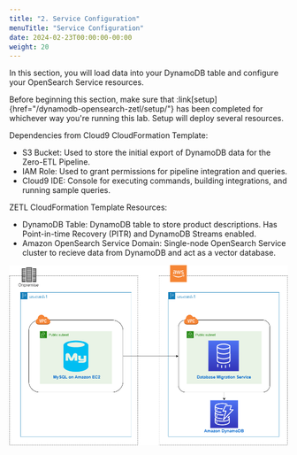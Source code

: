 ```yaml
---
title: "2. Service Configuration"
menuTitle: "Service Configuration"
date: 2024-02-23T00:00:00-00:00
weight: 20
---
```

In this section, you will load data into your DynamoDB table and configure your OpenSearch Service resources.

Before beginning this section, make sure that :link[setup]{href="/dynamodb-opensearch-zetl/setup/"} has been completed for whichever way you're running this lab. Setup will deploy several resources.

Dependencies from Cloud9 CloudFormation Template:
  - S3 Bucket: Used to store the initial export of DynamoDB data for the Zero-ETL Pipeline.
  - IAM Role: Used to grant permissions for pipeline integration and queries.
  - Cloud9 IDE: Console for executing commands, building integrations, and running sample queries.

ZETL CloudFormation Template Resources:
  - DynamoDB Table: DynamoDB table to store product descriptions. Has Point-in-time Recovery (PITR) and DynamoDB Streams enabled.
  - Amazon OpenSearch Service Domain: Single-node OpenSearch Service cluster to recieve data from DynamoDB and act as a vector database.

![Final Deployment Architecture](/static/images/migration-environment.png)